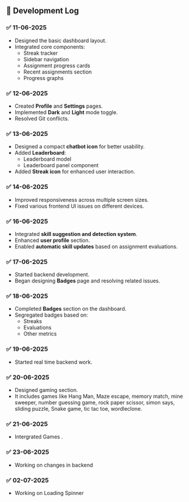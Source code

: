 ## 📅 Development Log

### ✅ 11-06-2025
- Designed the basic dashboard layout.
- Integrated core components:
  - Streak tracker
  - Sidebar navigation
  - Assignment progress cards
  - Recent assignments section
  - Progress graphs

### ✅ 12-06-2025
- Created **Profile** and **Settings** pages.
- Implemented **Dark** and **Light** mode toggle.
- Resolved Git conflicts.

### ✅ 13-06-2025
- Designed a compact **chatbot icon** for better usability.
- Added **Leaderboard**:
  - Leaderboard model
  - Leaderboard panel component
- Added **Streak icon** for enhanced user interaction.

### ✅ 14-06-2025
- Improved responsiveness across multiple screen sizes.
- Fixed various frontend UI issues on different devices.

### ✅ 16-06-2025
- Integrated **skill suggestion and detection system**.
- Enhanced **user profile** section.
- Enabled **automatic skill updates** based on assignment evaluations.

### ✅ 17-06-2025
- Started backend development.
- Began designing **Badges** page and resolving related issues.

### ✅ 18-06-2025
- Completed **Badges** section on the dashboard.
- Segregated badges based on:
  - Streaks
  - Evaluations
  - Other metrics

### ✅ 19-06-2025
 - Started real time backend work.

### ✅ 20-06-2025
- Designed gaming section.
- It includes games like Hang Man, Maze escape, memory match, mine sweeper, number guessing game, rock paper scissor, simon says, sliding puzzle, Snake game, tic tac toe, wordleclone.

### ✅ 21-06-2025
- Intergrated Games .

### ✅ 23-06-2025
- Working on changes in backend

### ✅ 02-07-2025
- Working on Loading Spinner
